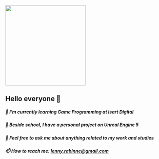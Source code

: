 <img src="https://github.com/lenny-rbn/lenny-rbn/assets/121859898/0ccf87e8-e17f-4124-a7c7-45ca5f8c488f" style="width:250px;"/>

## Hello everyone 👋
##### 🌱 I’m currently learning Game Programming at Isart Digital
##### 🔭 Beside school, I have a personal project on Unreal Engine 5
##### 💬 Feel free to ask me about anything related to my work and studies
##### 📫 How to reach me: lenny.rabinne@gmail.com
